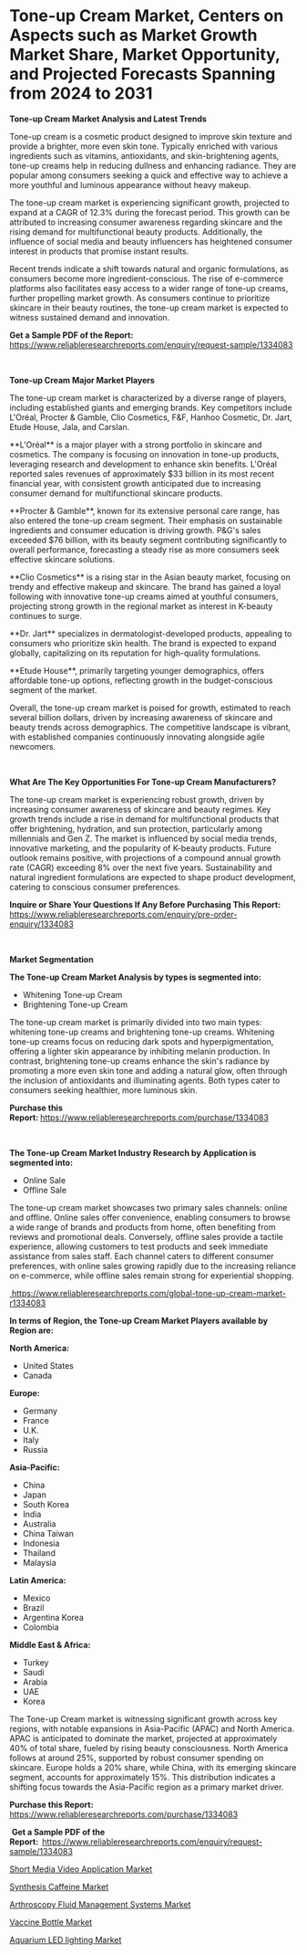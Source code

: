 <p><h1>Tone-up Cream Market, Centers on Aspects such as Market Growth Market Share, Market Opportunity, and Projected Forecasts Spanning from 2024 to 2031</h1></p><p><strong>Tone-up Cream Market Analysis and Latest Trends</strong></p>
<p><p>Tone-up cream is a cosmetic product designed to improve skin texture and provide a brighter, more even skin tone. Typically enriched with various ingredients such as vitamins, antioxidants, and skin-brightening agents, tone-up creams help in reducing dullness and enhancing radiance. They are popular among consumers seeking a quick and effective way to achieve a more youthful and luminous appearance without heavy makeup.</p><p>The tone-up cream market is experiencing significant growth, projected to expand at a CAGR of 12.3% during the forecast period. This growth can be attributed to increasing consumer awareness regarding skincare and the rising demand for multifunctional beauty products. Additionally, the influence of social media and beauty influencers has heightened consumer interest in products that promise instant results.</p><p>Recent trends indicate a shift towards natural and organic formulations, as consumers become more ingredient-conscious. The rise of e-commerce platforms also facilitates easy access to a wider range of tone-up creams, further propelling market growth. As consumers continue to prioritize skincare in their beauty routines, the tone-up cream market is expected to witness sustained demand and innovation.</p></p>
<p><strong>Get a Sample PDF of the Report:&nbsp;</strong> <a href="https://www.reliableresearchreports.com/enquiry/request-sample/1334083?utm_campaign=4&utm_medium=2&utm_source=Github&utm_content=ia&utm_term=12122024&utm_id=tone-up-cream">https://www.reliableresearchreports.com/enquiry/request-sample/1334083</a></p>
<p>&nbsp;</p>
<p><strong>Tone-up Cream Major Market Players</strong></p>
<p><p>The tone-up cream market is characterized by a diverse range of players, including established giants and emerging brands. Key competitors include L'Oréal, Procter & Gamble, Clio Cosmetics, F&F, Hanhoo Cosmetic, Dr. Jart, Etude House, Jala, and Carslan.</p><p>**L'Oréal** is a major player with a strong portfolio in skincare and cosmetics. The company is focusing on innovation in tone-up products, leveraging research and development to enhance skin benefits. L'Oréal reported sales revenues of approximately $33 billion in its most recent financial year, with consistent growth anticipated due to increasing consumer demand for multifunctional skincare products.</p><p>**Procter & Gamble**, known for its extensive personal care range, has also entered the tone-up cream segment. Their emphasis on sustainable ingredients and consumer education is driving growth. P&G's sales exceeded $76 billion, with its beauty segment contributing significantly to overall performance, forecasting a steady rise as more consumers seek effective skincare solutions.</p><p>**Clio Cosmetics** is a rising star in the Asian beauty market, focusing on trendy and effective makeup and skincare. The brand has gained a loyal following with innovative tone-up creams aimed at youthful consumers, projecting strong growth in the regional market as interest in K-beauty continues to surge.</p><p>**Dr. Jart** specializes in dermatologist-developed products, appealing to consumers who prioritize skin health. The brand is expected to expand globally, capitalizing on its reputation for high-quality formulations.</p><p>**Etude House**, primarily targeting younger demographics, offers affordable tone-up options, reflecting growth in the budget-conscious segment of the market.</p><p>Overall, the tone-up cream market is poised for growth, estimated to reach several billion dollars, driven by increasing awareness of skincare and beauty trends across demographics. The competitive landscape is vibrant, with established companies continuously innovating alongside agile newcomers.</p></p>
<p>&nbsp;</p>
<p><strong>What Are The Key Opportunities For Tone-up Cream Manufacturers?</strong></p>
<p><p>The tone-up cream market is experiencing robust growth, driven by increasing consumer awareness of skincare and beauty regimes. Key growth trends include a rise in demand for multifunctional products that offer brightening, hydration, and sun protection, particularly among millennials and Gen Z. The market is influenced by social media trends, innovative marketing, and the popularity of K-beauty products. Future outlook remains positive, with projections of a compound annual growth rate (CAGR) exceeding 8% over the next five years. Sustainability and natural ingredient formulations are expected to shape product development, catering to conscious consumer preferences.</p></p>
<p><strong>Inquire or Share Your Questions If Any Before Purchasing This Report:</strong> <a href="https://www.reliableresearchreports.com/enquiry/pre-order-enquiry/1334083?utm_campaign=4&utm_medium=2&utm_source=Github&utm_content=ia&utm_term=12122024&utm_id=tone-up-cream">https://www.reliableresearchreports.com/enquiry/pre-order-enquiry/1334083</a></p>
<p>&nbsp;</p>
<p><strong>Market Segmentation</strong></p>
<p><strong>The Tone-up Cream Market Analysis by types is segmented into:</strong></p>
<p><ul><li>Whitening Tone-up Cream</li><li>Brightening Tone-up Cream</li></ul></p>
<p><p>The tone-up cream market is primarily divided into two main types: whitening tone-up creams and brightening tone-up creams. Whitening tone-up creams focus on reducing dark spots and hyperpigmentation, offering a lighter skin appearance by inhibiting melanin production. In contrast, brightening tone-up creams enhance the skin's radiance by promoting a more even skin tone and adding a natural glow, often through the inclusion of antioxidants and illuminating agents. Both types cater to consumers seeking healthier, more luminous skin.</p></p>
<p><strong>Purchase this Report:&nbsp;</strong><a href="https://www.reliableresearchreports.com/purchase/1334083?utm_campaign=4&utm_medium=2&utm_source=Github&utm_content=ia&utm_term=12122024&utm_id=tone-up-cream">https://www.reliableresearchreports.com/purchase/1334083</a></p>
<p>&nbsp;</p>
<p><strong>The Tone-up Cream Market Industry Research by Application is segmented into:</strong></p>
<p><ul><li>Online Sale</li><li>Offline Sale</li></ul></p>
<p><p>The tone-up cream market showcases two primary sales channels: online and offline. Online sales offer convenience, enabling consumers to browse a wide range of brands and products from home, often benefiting from reviews and promotional deals. Conversely, offline sales provide a tactile experience, allowing customers to test products and seek immediate assistance from sales staff. Each channel caters to different consumer preferences, with online sales growing rapidly due to the increasing reliance on e-commerce, while offline sales remain strong for experiential shopping.</p></p>
<p><a href="https://www.reliableresearchreports.com/global-tone-up-cream-market-r1334083?utm_campaign=4&utm_medium=2&utm_source=Github&utm_content=ia&utm_term=12122024&utm_id=tone-up-cream">&nbsp;https://www.reliableresearchreports.com/global-tone-up-cream-market-r1334083</a></p>
<p><strong>In terms of Region, the Tone-up Cream Market Players available by Region are:</strong></p>
<p>
    <p> <strong> North America: </strong>
        <ul>
            <li>United States</li>
            <li>Canada</li>
        </ul>
        </p> 
    <p> <strong> Europe: </strong>
        <ul>
            <li>Germany</li>
            <li>France</li>
            <li>U.K.</li>
            <li>Italy</li>
            <li>Russia</li>
        </ul>
        </p> 
    <p> <strong> Asia-Pacific: </strong>
        <ul>
            <li>China</li>
            <li>Japan</li>
            <li>South Korea</li>
            <li>India</li>
            <li>Australia</li>
            <li>China Taiwan</li>
            <li>Indonesia</li>
            <li>Thailand</li>
            <li>Malaysia</li>
        </ul>
        </p> 
    <p> <strong> Latin America: </strong>
        <ul>
            <li>Mexico</li>
            <li>Brazil</li>
            <li>Argentina Korea</li>
            <li>Colombia</li>
        </ul>
        </p> 
    <p> <strong> Middle East & Africa: </strong>
        <ul>
            <li>Turkey</li>
            <li>Saudi</li>
            <li>Arabia</li>
            <li>UAE</li>
            <li>Korea</li>
        </ul>
    </p>
    </p>
<p><p>The Tone-up Cream market is witnessing significant growth across key regions, with notable expansions in Asia-Pacific (APAC) and North America. APAC is anticipated to dominate the market, projected at approximately 40% of total share, fueled by rising beauty consciousness. North America follows at around 25%, supported by robust consumer spending on skincare. Europe holds a 20% share, while China, with its emerging skincare segment, accounts for approximately 15%. This distribution indicates a shifting focus towards the Asia-Pacific region as a primary market driver.</p></p>
<p><strong>Purchase this Report: </strong><a href="https://www.reliableresearchreports.com/purchase/1334083?utm_campaign=4&utm_medium=2&utm_source=Github&utm_content=ia&utm_term=12122024&utm_id=tone-up-cream">https://www.reliableresearchreports.com/purchase/1334083</a></p>
<p>&nbsp;<strong>Get a Sample PDF of the Report:&nbsp;&nbsp;</strong><a href="https://www.reliableresearchreports.com/enquiry/request-sample/1334083?utm_campaign=4&utm_medium=2&utm_source=Github&utm_content=ia&utm_term=12122024&utm_id=tone-up-cream">https://www.reliableresearchreports.com/enquiry/request-sample/1334083</a></p>
<p><strong></strong></p>
<p><p><a href="https://github.com/NarcisoFerry/Market-Research-Report-List-1/blob/main/short-media-video-application-market.md?utm_campaign=4&utm_medium=2&utm_source=Github&utm_content=ia&utm_term=12122024&utm_id=tone-up-cream">Short Media Video Application Market</a></p><p><a href="https://www.linkedin.com/pulse/in-depth-synthesis-caffeine-report-industry-analysis-zaxic?utm_campaign=4&utm_medium=2&utm_source=Github&utm_content=ia&utm_term=12122024&utm_id=tone-up-cream">Synthesis Caffeine Market</a></p><p><a href="https://github.com/FosterFahey91/Market-Research-Report-List-1/blob/main/arthroscopy-fluid-management-systems-market.md?utm_campaign=4&utm_medium=2&utm_source=Github&utm_content=ia&utm_term=12122024&utm_id=tone-up-cream">Arthroscopy Fluid Management Systems Market</a></p><p><a href="https://www.linkedin.com/pulse/assessment-vaccine-bottle-market-scope-markets-size-guqmc?utm_campaign=4&utm_medium=2&utm_source=Github&utm_content=ia&utm_term=12122024&utm_id=tone-up-cream">Vaccine Bottle Market</a></p><p><a href="https://www.linkedin.com/pulse/aquarium-led-lighting-market-forecasts-trends-impact-analysis-fixif?utm_campaign=4&utm_medium=2&utm_source=Github&utm_content=ia&utm_term=12122024&utm_id=tone-up-cream">Aquarium LED lighting Market</a></p></p>